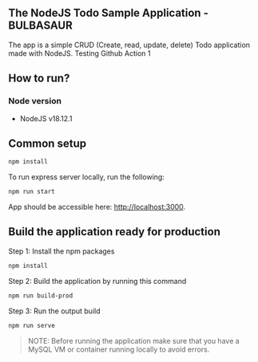 ## The NodeJS Todo Sample Application - BULBASAUR

The app is a simple CRUD (Create, read, update, delete) Todo application made with NodeJS.
Testing Github Action 1

## How to run?

### Node version

* NodeJS v18.12.1

## Common setup

```bash
npm install
```

To run express server locally, run the following:

```bash
npm run start
```

App should be accessible here: [http://localhost:3000](http://localhost:3000).


## Build the application ready for production

Step 1: Install the npm packages
```bash
npm install
```

Step 2: Build the application by running this command
```bash
npm run build-prod
```

Step 3: Run the output build
```bash
npm run serve
```

> NOTE: Before running the application make sure that you have a MySQL VM or container running locally to avoid errors.
